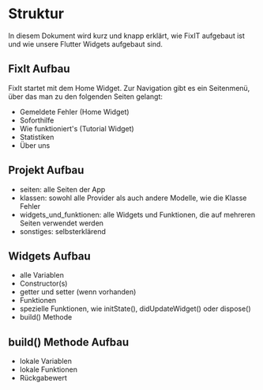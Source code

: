 # Struktur
In diesem Dokument wird kurz und knapp erklärt, wie FixIT aufgebaut ist und wie unsere Flutter Widgets aufgebaut sind.

## FixIt Aufbau
FixIt startet mit dem Home Widget. Zur Navigation gibt es ein Seitenmenü, über das man zu den folgenden Seiten gelangt:
- Gemeldete Fehler (Home Widget)
- Soforthilfe
- Wie funktioniert's (Tutorial Widget)
- Statistiken
- Über uns

## Projekt Aufbau
- seiten: alle Seiten der App
- klassen: sowohl alle Provider als auch andere Modelle, wie die Klasse Fehler
- widgets_und_funktionen: alle Widgets und Funktionen, die auf mehreren Seiten verwendet werden
- sonstiges: selbsterklärend

## Widgets Aufbau
- alle Variablen
- Constructor(s)
- getter und setter (wenn vorhanden)
- Funktionen
- spezielle Funktionen, wie initState(), didUpdateWidget() oder dispose()
- build() Methode

## build() Methode Aufbau
- lokale Variablen
- lokale Funktionen
- Rückgabewert

